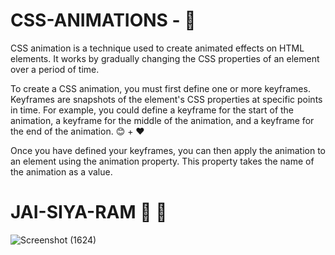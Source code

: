# CSS-ANIMATIONS - 💃 
CSS animation is a technique used to create animated effects on HTML elements. It works by gradually changing the CSS properties of an element over a period of time.

To create a CSS animation, you must first define one or more keyframes. Keyframes are snapshots of the element's CSS properties at specific points in time. For example, you could define a keyframe for the start of the animation, a keyframe for the middle of the animation, and a keyframe for the end of the animation. 😊 + ❤️

Once you have defined your keyframes, you can then apply the animation to an element using the animation property. This property takes the name of the animation as a value.


# JAI-SIYA-RAM  🚩  🚩
![Screenshot (1624)](https://github.com/Kalyan4636/CSS-ANIMATIONS/assets/79601235/d0603083-573d-46ad-9129-d3b4b777157f)
